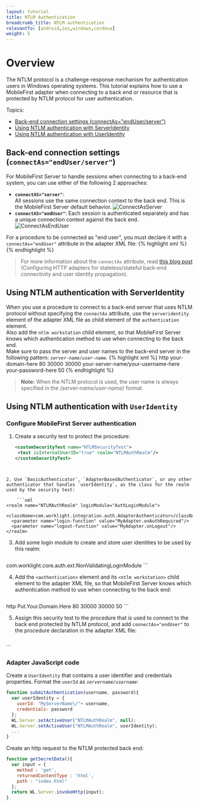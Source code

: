 ```yaml
---
layout: tutorial
title: NTLM Authentication
breadcrumb_title: NTLM authentication
relevantTo: [android,ios,windows,cordova]
weight: 5
---
```

# Overview
The NTLM protocol is a challenge-response mechanism for authentication users in Windows operating systems.
This tutorial explains how to use a MobileFirst adapter when connecting to a back end or resource that is protected by NTLM protocol for user authentication.

Topics:

* [Back-end connection settings (connectAs="endUser/server")](#back-end-connection-settings-connectas-quot-enduser-server-quot)
* [Using NTLM authentication with ServerIdentity](#using-ntlm-authentication-with-serveridentity)
* [Using NTLM authentication with UserIdentity](#using-ntlm-authentication-with-useridentity)

## Back-end connection settings (`connectAs="endUser/server"`)
For MobileFirst Server to handle sessions when connecting to a back-end system, you can use either of the following 2 approaches:
* **`connectAS="server"`**:  
All sessions use the same connection context to the back end.
This is the MobileFirst Server default behavior.
![ConnectAsServer](ConnectAsServer.jpg)
* **`connectAS="endUser"`**:
Each session is authenticated separately and has a unique connection context against the back end.
![ConnectAsEndUser](ConnectAsEndUser.jpg)

For a procedure to be connected as "end user", you must declare it with a `connectAs="endUser"` attribute in the adapter XML file:
{% highlight xml %}
<procedure name="MyProcedure" connectAs="endUser"/>
{% endhighlight %}

> For more information about the `connectAs` attribute, read [this blog post](https://www.ibm.com/developerworks/community/blogs/worklight/entry/configuring_http_adapters_for_stateless_stateful_backend_connectivity_and_user_identity_propagation?lang=en)  
(Configuring HTTP adapters for stateless/stateful back-end connectivity and user identity propagation).

## Using NTLM authentication with ServerIdentity
When you use a procedure to connect to a back-end server that uses NTLM protocol without specifying the `connectAs` attribute, use the `serveridentity` element of the adapter XML file as child element of the `authentication` element.  
Also add the `ntlm workstation` child element, so that MobileFirst Server knows which authentication method to use when connecting to the back end.  
Make sure to pass the server and user names to the back-end server in the following pattern: *`server-name/user-name`*.
{% highlight xml %}
<connectivity>
  <connectionPolicy xsi:type="http:HTTPConnectionPolicyType">
    <protocol>http</protocol>
    <domain>your-domain-here</domain>
    <port>80</port>
    <connectionTimeoutInMilliseconds>30000</connectionTimeoutInMilliseconds>
    <socketTimeoutInMilliseconds>30000</socketTimeoutInMilliseconds>
    <authentication>
      <ntlm workstation="ServerName"/>
      <serverIdentity>
        <username>your-server-name/your-username-here</username>
        <password>your-password-here</password>
      </serverIdentity>
    </authentication>
    <maxConcurrentConnectionsPerNode>50</maxConcurrentConnectionsPerNode>
  </connectionPolicy>
</connectivity>
{% endhighlight %}

> **Note:** When the NTLM protocol is used, the user name is always specified in the *{server-name/user-name}* format.

## Using NTLM authentication with `UserIdentity`
### Configure MobileFirst Server authentication

1. Create a security test to protect the procedure:  

    ```xml
   <customSecurityTest name="NTLMSecurityTest">
     <test isInternalUserID="true" realm="NTLMAuthRealm"/>
   </customSecurityTest>
```


2. Use `BasicAuthenticator`, `AdapterBasedAuthenticator`, or any other authenticator that handles `userIdentity`, as the class for the realm used by the security test:  

    ```xml
<realm name="NTLMAuthRealm" loginModule="AuthLoginModule">
  <className>com.worklight.integration.auth.AdapterAuthenticator</className>
  <parameter name="login-function" value="MyAdapter.onAuthRequired"/>
  <parameter name="logout-function" value="MyAdapter.onLogout"/>
</realm>
```


3. Add some login module to create and store user identities to be used by this realm:  

    ```xml
<loginModule name="AuthLoginModule">
  <className>com.worklight.core.auth.ext.NonValidatingLoginModule</className>
</loginModule>
```

4. Add the `<authentication>` element and its `<ntlm workstation>` child element to the adapter XML file, so that MobileFirst Server knows which authentication method to use when connecting to the back end:  

    ```xml
<connectivity>
  <connectionPolicy xsi:type="http:HTTPConnectionPolicyType">
    <protocol>http</protocol>
    <domain>Put.Your.Domain.Here</domain>
    <port>80</port>
    <connectionTimeoutInMilliseconds>30000</connectionTimeoutInMilliseconds>
    <socketTimeoutInMilliseconds>30000</socketTimeoutInMilliseconds>
    <authentication>
      <ntlm workstation="wl-ntlm"/>
    </authentication>
    <maxConcurrentConnectionsPerNode>50</maxConcurrentConnectionsPerNode>
  </connectionPolicy>
</connectivity>
```

5. Assign this security test to the procedure that is used to connect to the back end protected by NTLM protocol, and add `connectAs="endUser"` to the procedure declaration in the adapter XML file:  

    ```xml
<procedure name="getNTLMData" securityTest="NTLMSecurityTest" connectAs="endUser"/>
```

### Adapter JavaScript code
Create a `UserIdentity` that contains a user identifier and credentials properties. Format the `userId` as *`servername/username`*:

```JavaScript
function submitAuthentication(username, password){
  var userIdentity = {
    userId: "MyServerName\/"+ username,
    credentials: password
  };
  WL.Server.setActiveUser("NTLMAuthRealm", null);
  WL.Server.setActiveUser("NTLMAuthRealm", userIdentity);
  ...
}
```

Create an http request to the NTLM protected back end:  

```JavaScript
function getSecretData(){
  var input = {
    method : 'get',
    returnedContentType : 'html',
    path : "index.html"
  };
  return WL.Server.invokeHttp(input);
}
```  
